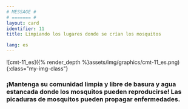 ```yaml
---
# MESSAGE #
# ======= #
layout: card
identifier: 11
title: Limpiando los lugares donde se crían los mosquitos

lang: es
---
```


![cmt-11_es]({% render_depth %}assets/img/graphics/cmt-11_es.png){:class="my-img-class"}

### ¡Mantenga su comunidad limpia y libre de basura y agua estancada donde los mosquitos pueden reproducirse! Las picaduras de mosquitos pueden propagar enfermedades.
